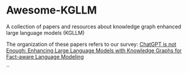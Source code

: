 # Awesome-KGLLM
A collection of papers and resources about knowledge graph enhanced large language models (KGLLM)

The organization of these papers refers to our survey: [ChatGPT is not Enough: Enhancing Large Language Models with Knowledge Graphs for Fact-aware Language Modeling](http://blog.csdn.net/guodongxiaren "悬停显示")



``
